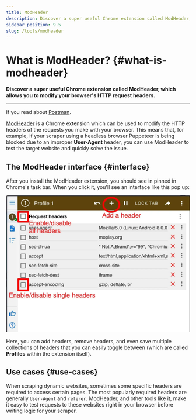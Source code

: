 ```yaml
---
title: ModHeader
description: Discover a super useful Chrome extension called ModHeader, which allows you to modify your browser's HTTP request headers.
sidebar_position: 9.5
slug: /tools/modheader
---
```


# What is ModHeader? {#what-is-modheader}

**Discover a super useful Chrome extension called ModHeader, which allows you to modify your browser's HTTP request headers.**

---

If you read about [Postman](./postman.md).

[ModHeader](https://chrome.google.com/webstore/detail/modheader/idgpnmonknjnojddfkpgkljpfnnfcklj?hl=en) is a Chrome extension which can be used to modify the HTTP headers of the requests you make with your browser. This means that, for example, if your scraper using a headless browser Puppeteer is being blocked due to an improper **User-Agent** header, you can use ModHeader to test the target website and quickly solve the issue.

## The ModHeader interface {#interface}

After you install the ModHeader extension, you should see in pinned in Chrome's task bar. When you click it, you'll see an interface like this pop up:

![Modheader's simple interface](./images/modheader.webp)

Here, you can add headers, remove headers, and even save multiple collections of headers that you can easily toggle between (which are called **Profiles** within the extension itself).

## Use cases {#use-cases}

When scraping dynamic websites, sometimes some specific headers are required to access certain pages. The most popularly required headers are generally `User-Agent` and `referer`. ModHeader, and other tools like it, make it easy to test requests to these websites right in your browser before writing logic for your scraper.

